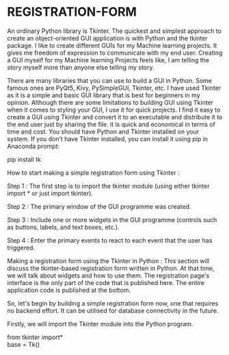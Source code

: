 # REGISTRATION-FORM
An ordinary Python library is Tkinter. The quickest and simplest approach to create an object-oriented GUI application is with Python and the tkinter package.
I like to create different GUIs for my Machine learning projects. It gives me freedom of expression to communicate with my end user. Creating a GUI myself for my Machine learning Projects feels like, I am telling the story myself more than anyone else telling my story.

There are many libraries that you can use to build a GUI in Python. Some famous ones are PyQt5, Kivy, PySimpleGUI, Tkinter, etc. I have used Tkinter as it is a simple and basic GUI library that is best for beginners in my opinion. Although there are some limitations to building GUI using Tkinter when it comes to styling your GUI, I use it for quick projects.
 I find it easy to create a GUI using Tkinter and convert it to an executable and distribute it to the end user just by sharing the file. it is quick and economical in terms of time and cost.
You should have Python and Tkinter installed on your system. If you don’t have Tkinter installed, you can install it using pip in Anaconda prompt:

pip install tk

How to start making a simple registration form using Tkinter :

Step 1 : The first step is to import the tkinter module (using either tkinter import * or just import tkinter).

Step 2 : The primary window of the GUI programme was created.

Step 3 : Include one or more widgets in the GUI programme (controls such as buttons, labels, and text boxes, etc.).

Step 4 : Enter the primary events to react to each event that the user has triggered.

Making a registration form using the Tkinter in Python :
This section will discuss the tkinter-based registration form written in Python. At that time, we will talk about widgets and how to use them. The registration page's interface is the only part of the code that is published here. The entire application code is published at the bottom.

So, let's begin by building a simple registration form now, one that requires no backend effort. It can be utilised for database connectivity in the future.

Firstly, we will import the Tkinter module into the Python program.

from tkinter import*  
base = Tk()  
